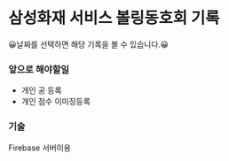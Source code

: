 # 삼성화재 서비스 볼링동호회 기록

😀날짜를 선택하면 해당 기록을 볼 수 있습니다.😀




### 앞으로 해야할일
 - 개인 공 등록
 - 개인 점수 이미징등록


### 기술
Firebase 서버이용
